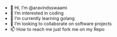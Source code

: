- 👋 Hi, I’m @aravindsswaami
- 👀 I’m interested in coding
- 🌱 I’m currently learning golang
- 💞️ I’m looking to collaborate on software projects
- 📫 How to reach me just fork me on my Repo

<!---
aravindsswaami/aravindsswaami is a ✨ special ✨ repository because its `README.md` (this file) appears on your GitHub profile.
You can click the Preview link to take a look at your changes.
--->
